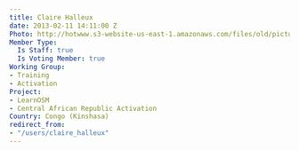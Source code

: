 ```yaml
---
title: Claire Halleux
date: 2013-02-11 14:11:00 Z
Photo: http://hotwww.s3-website-us-east-1.amazonaws.com/files/old/pictures/picture-49-1411584011.png
Member Type:
  Is Staff: true
  Is Voting Member: true
Working Group:
- Training
- Activation
Project:
- LearnOSM
- Central African Republic Activation
Country: Congo (Kinshasa)
redirect_from:
- "/users/claire_halleux"
---
```


